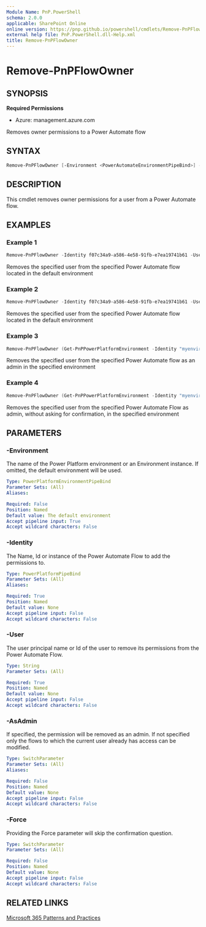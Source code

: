 ```yaml
---
Module Name: PnP.PowerShell
schema: 2.0.0
applicable: SharePoint Online
online version: https://pnp.github.io/powershell/cmdlets/Remove-PnPFlowOwner.html
external help file: PnP.PowerShell.dll-Help.xml
title: Remove-PnPFlowOwner
---
```

  
# Remove-PnPFlowOwner

## SYNOPSIS

**Required Permissions**

* Azure: management.azure.com

Removes owner permissions to a Power Automate flow


## SYNTAX

```powershell
Remove-PnPFlowOwner [-Environment <PowerAutomateEnvironmentPipeBind>] -Identity <PowerPlatformPipeBind> -User <String> [-AsAdmin] [-Force] [-Verbose]
```

## DESCRIPTION
This cmdlet removes owner permissions for a user from a Power Automate flow.

## EXAMPLES

### Example 1
```powershell
Remove-PnPFlowOwner -Identity f07c34a9-a586-4e58-91fb-e7ea19741b61 -User username@tenant.onmicrosoft.com
```
Removes the specified user from the specified Power Automate flow located in the default environment

### Example 2
```powershell
Remove-PnPFlowOwner -Identity f07c34a9-a586-4e58-91fb-e7ea19741b61 -User 6844c04a-8ee7-40ad-af66-28f6e948cd04
```
Removes the specified user from the specified Power Automate flow located in the default environment

### Example 3
```powershell
Remove-PnPFlowOwner (Get-PnPPowerPlatformEnvironment -Identity "myenvironment") -Identity f07c34a9-a586-4e58-91fb-e7ea19741b61 -User username@tenant.onmicrosoft.com -AsAdmin
```
Removes the specified user from the specified Power Automate flow as an admin in the specified environment

### Example 4
```powershell
Remove-PnPFlowOwner (Get-PnPPowerPlatformEnvironment -Identity "myenvironment) -Identity f07c34a9-a586-4e58-91fb-e7ea19741b61 -User username@tenant.onmicrosoft.com -AsAdmin -Force
```
Removes the specified user from the specified Power Automate Flow as admin, without asking for confirmation, in the specified environment

## PARAMETERS

### -Environment
The name of the Power Platform environment or an Environment instance. If omitted, the default environment will be used.

```yaml
Type: PowerPlatformEnvironmentPipeBind
Parameter Sets: (All)
Aliases:

Required: False
Position: Named
Default value: The default environment
Accept pipeline input: True
Accept wildcard characters: False
```

### -Identity
The Name, Id or instance of the Power Automate Flow to add the permissions to.

```yaml
Type: PowerPlatformPipeBind
Parameter Sets: (All)
Aliases:

Required: True
Position: Named
Default value: None
Accept pipeline input: False
Accept wildcard characters: False
```

### -User
The user principal name or Id of the user to remove its permissions from the Power Automate Flow.

```yaml
Type: String
Parameter Sets: (All)

Required: True
Position: Named
Default value: None
Accept pipeline input: False
Accept wildcard characters: False
```

### -AsAdmin
If specified, the permission will be removed as an admin. If not specified only the flows to which the current user already has access can be modified.

```yaml
Type: SwitchParameter
Parameter Sets: (All)
Aliases:

Required: False
Position: Named
Default value: None
Accept pipeline input: False
Accept wildcard characters: False
```

### -Force
Providing the Force parameter will skip the confirmation question.

```yaml
Type: SwitchParameter
Parameter Sets: (All)

Required: False
Position: Named
Default value: None
Accept pipeline input: False
Accept wildcard characters: False
```

## RELATED LINKS

[Microsoft 365 Patterns and Practices](https://aka.ms/m365pnp)